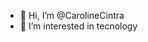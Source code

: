 - 👋 Hi, I’m @CarolineCintra
- 👀 I’m interested in tecnology

<!---
CarolineCintra/CarolineCintra is a ✨ special ✨ repository because its `README.md` (this file) appears on your GitHub profile.
You can click the Preview link to take a look at your changes.
--->
